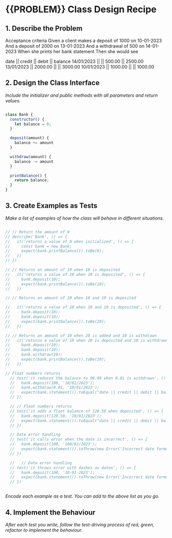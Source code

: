 # {{PROBLEM}} Class Design Recipe

## 1. Describe the Problem

Acceptance criteria
Given a client makes a deposit of 1000 on 10-01-2023
And a deposit of 2000 on 13-01-2023
And a withdrawal of 500 on 14-01-2023
When she prints her bank statement
Then she would see

date || credit || debit || balance
14/01/2023 || || 500.00 || 2500.00
13/01/2023 || 2000.00 || || 3000.00
10/01/2023 || 1000.00 || || 1000.00

## 2. Design the Class Interface

_Include the initializer and public methods with all parameters and return values._

```javascript

class Bank {
  constructor() {
    let balance = 0;
  }

  deposit(amount) {
    balance += amount
  }

  withdraw(amount) {
    balance -= amount
  }

  printBalance() {
    return balance;
  }
}
```

## 3. Create Examples as Tests

_Make a list of examples of how the class will behave in different situations._

```javascript

// // Return the amount of 0 
// describe('Bank', () => {
//   it('returns a value of 0 when initialized', () => {
//     const bank = new Bank;
//     expect(bank.printBalance()).toBe(0);
//   })
// })

// // Returns an amount of 10 when 10 is deposited
//   it('returns a value of 10 when 10 is deposited', () => {
//     bank.deposit(10);
//     expect(bank.printBalance()).toBe(10);
//   })

// // Returns an amount of 20 when 10 and 10 is deposited

//   it('returns a value of 20 when 10 and 10 is deposited', () => {
//     bank.deposit(10);
//     bank.deposit(10);
//     expect(bank.printBalance()).toBe(20);
//   })

// // Returns an amount of 10 when 20 is added and 10 is withdrawn
//   it('returns a value of 10 when 20 is deposited and 10 is withdrawn', () => {
//     bank.deposit(10);
//     bank.deposit(10);
//     bank.withdraw(10);
//     expect(bank.printBalance()).toBe(10);
//   })

// Float numbers returns
  // test('it reduces the balance to 99.99 when 0.01 is withdrawn', () => {
  //   bank.deposit(100, '10/01/2023');
  //   bank.withdraw(0.01, '10/01/2023');
  //   expect(bank.statement()).toEqual("date || credit || debit || balance\n10/01/2023 || 100 ||  || 100\n10/01/2023 ||  || 0.01 || 99.99");
  // })

  // // Float numbers returns
  // test('it adds a float balance of 120.50 when deposited', () => {
  //   bank.deposit(120.50, '10/01/2023');
  //   expect(bank.statement()).toEqual("date || credit || debit || balance\n10/01/2023 || 120.5 ||  || 120.5");
  // })

  // Date error handling
  // test('it calls error when the date is incorrect', () => {
  //   bank.deposit(100, '100/01/2023');
  //   expect(bank.statement()).toThrow(new Error('Incorrect date format, enter format DD/MM/YYYY'));
  // })

  //   // Date error handling
  // test('it throws error with dashes as dates', () => {
  //   bank.deposit(100, '10-01-2023');
  //   expect(bank.statement()).toThrow(new Error('Incorrect date format, enter format DD/MM/YYYY'));
  // })



```

_Encode each example as a test. You can add to the above list as you go._

## 4. Implement the Behaviour

_After each test you write, follow the test-driving process of red, green, refactor to implement the behaviour._